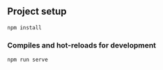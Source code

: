 ## Project setup

```
npm install
```

### Compiles and hot-reloads for development

```
npm run serve
```
